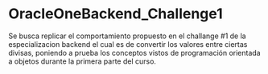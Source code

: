 # OracleOneBackend_Challenge1
 
Se busca replicar el comportamiento propuesto en el challange #1 de la especializacion backend el cual es de convertir los valores entre ciertas divisas, poniendo a prueba los conceptos vistos de programación orientada a objetos durante la primera parte del curso.
